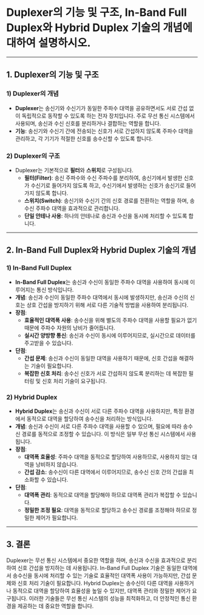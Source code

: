 # Duplexer의 기능 및 구조, In-Band Full Duplex와 Hybrid Duplex 기술의 개념에 대하여 설명하시오.

---

## 1. **Duplexer의 기능 및 구조**

### 1) **Duplexer의 개념**
- **Duplexer**는 송신기와 수신기가 동일한 주파수 대역을 공유하면서도 서로 간섭 없이 독립적으로 동작할 수 있도록 하는 전자 장치입니다. 주로 무선 통신 시스템에서 사용되며, 송신과 수신 신호를 분리하거나 결합하는 역할을 합니다.
- **기능**: 송신기와 수신기 간에 전송되는 신호가 서로 간섭하지 않도록 주파수 대역을 관리하고, 각 기기가 적절한 신호를 송수신할 수 있도록 합니다.

### 2) **Duplexer의 구조**
- Duplexer는 기본적으로 **필터**와 **스위치**로 구성됩니다. 
  - **필터(Filter)**: 송신 주파수와 수신 주파수를 분리하여, 송신기에서 발생한 신호가 수신기로 들어가지 않도록 하고, 수신기에서 발생하는 신호가 송신기로 들어가지 않도록 합니다.
  - **스위치(Switch)**: 송신기와 수신기 간의 신호 경로를 전환하는 역할을 하며, 송수신 주파수 대역을 효과적으로 관리합니다.
  - **단일 안테나 사용**: 하나의 안테나로 송신과 수신을 동시에 처리할 수 있도록 합니다.

---

## 2. **In-Band Full Duplex와 Hybrid Duplex 기술의 개념**

### 1) **In-Band Full Duplex**
- **In-Band Full Duplex**는 송신과 수신이 동일한 주파수 대역을 사용하여 동시에 이루어지는 통신 방식입니다.
- **개념**: 송신과 수신이 동일한 주파수 대역에서 동시에 발생하지만, 송신과 수신의 신호는 상호 간섭을 방지하기 위해 서로 다른 기술적 방법을 사용하여 분리됩니다.
- **장점**:
  - **효율적인 대역폭 사용**: 송수신을 위해 별도의 주파수 대역을 사용할 필요가 없기 때문에 주파수 자원의 낭비가 줄어듭니다.
  - **실시간 양방향 통신**: 송신과 수신이 동시에 이루어지므로, 실시간으로 데이터를 주고받을 수 있습니다.
- **단점**:
  - **간섭 문제**: 송신과 수신이 동일한 대역을 사용하기 때문에, 신호 간섭을 해결하는 기술이 필요합니다.
  - **복잡한 신호 처리**: 송수신 신호가 서로 간섭하지 않도록 분리하는 데 복잡한 필터링 및 신호 처리 기술이 요구됩니다.

### 2) **Hybrid Duplex**
- **Hybrid Duplex**는 송신과 수신이 서로 다른 주파수 대역을 사용하지만, 특정 환경에서 동적으로 대역을 할당하여 송수신을 처리하는 방식입니다.
- **개념**: 송신과 수신이 서로 다른 주파수 대역을 사용할 수 있으며, 필요에 따라 송수신 경로를 동적으로 조정할 수 있습니다. 이 방식은 일부 무선 통신 시스템에서 사용됩니다.
- **장점**:
  - **대역폭 효율성**: 주파수 대역을 동적으로 할당하여 사용하므로, 사용하지 않는 대역을 낭비하지 않습니다.
  - **간섭 감소**: 송수신이 다른 대역에서 이루어지므로, 송수신 신호 간의 간섭을 최소화할 수 있습니다.
- **단점**:
  - **대역폭 관리**: 동적으로 대역을 할당해야 하므로 대역폭 관리가 복잡할 수 있습니다.
  - **정밀한 조정 필요**: 대역을 동적으로 할당하고 송수신 경로를 조정해야 하므로 정밀한 제어가 필요합니다.

---

## 3. **결론**
Duplexer는 무선 통신 시스템에서 중요한 역할을 하며, 송신과 수신을 효과적으로 분리하여 신호 간섭을 방지하는 데 사용됩니다. In-Band Full Duplex 기술은 동일한 대역에서 송수신을 동시에 처리할 수 있는 기술로 효율적인 대역폭 사용이 가능하지만, 간섭 문제와 신호 처리 기술이 필요합니다. Hybrid Duplex는 송수신이 다른 대역을 사용하거나 동적으로 대역을 할당하여 효율성을 높일 수 있지만, 대역폭 관리와 정밀한 제어가 요구됩니다. 이러한 기술들은 무선 통신 시스템의 성능을 최적화하고, 더 안정적인 통신 환경을 제공하는 데 중요한 역할을 합니다.
